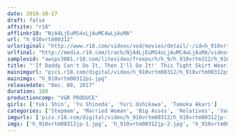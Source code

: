 ```yaml
---
date: 2018-10-27
draft: false
affsite: "r18"
afflinkr18: "NjA4LjEuMS4xLjAuMC4wLjAuMA"
url: "h_910vrtm00312"
urloriginal: "http://www.r18.com/videos/vod/movies/detail/-/id=h_910vrtm00312"
urlfinal: "http://media.r18.com/track/NjA4LjEuMS4xLjAuMC4wLjAuMA/videos/vod/movies/detail/-/id=h_910vrtm00312"
samplevid: "awspv3001.r18.com/litevideo/freepv/h/h_9/h_910vrtm312/h_910vrtm312_dmb_w.mp4"
title: "'If Daddy Can't Do It, Then I'll Do It!' This Tight Skirt Wearing Stepmom Was Receiving Infertility Treatment Because Her Son Said, 'I Want A Baby Brother...'! But Since His Father Had No Fertile Seeds, He Volunteered To Insert His Own Raw Cock Into Mommy! He Pumped Her Fertile Big Ass With Violent Thrusts And Slammed Her Into The Floor For Repeated Creampie Cum Shots!"
mainimgurl: "pics.r18.com/digital/video/h_910vrtm00312/h_910vrtm00312ps.jpg"
mainimgs: "h_910vrtm00312ps.jpg"
releasedate: "Dec. 08, 2017"
duration: 188
productioncomp: "V&R PRODUCE"
girls: ['Yuki Shin', 'Yu Shinoda', 'Yuri Oshikawa', 'Tomoka Akari']
categories: ['Stepmom', 'Married Woman', 'Big Asses', 'Relatives', 'Variety', 'Nymphomaniac', 'Creampie', 'Hi-Def']
imgurls: ['pics.r18.com/digital/video/h_910vrtm00312/h_910vrtm00312jp-1.jpg', 'pics.r18.com/digital/video/h_910vrtm00312/h_910vrtm00312jp-2.jpg', 'pics.r18.com/digital/video/h_910vrtm00312/h_910vrtm00312jp-3.jpg', 'pics.r18.com/digital/video/h_910vrtm00312/h_910vrtm00312jp-4.jpg', 'pics.r18.com/digital/video/h_910vrtm00312/h_910vrtm00312jp-5.jpg', 'pics.r18.com/digital/video/h_910vrtm00312/h_910vrtm00312jp-6.jpg', 'pics.r18.com/digital/video/h_910vrtm00312/h_910vrtm00312jp-7.jpg', 'pics.r18.com/digital/video/h_910vrtm00312/h_910vrtm00312jp-8.jpg', 'pics.r18.com/digital/video/h_910vrtm00312/h_910vrtm00312jp-9.jpg', 'pics.r18.com/digital/video/h_910vrtm00312/h_910vrtm00312jp-10.jpg', 'pics.r18.com/digital/video/h_910vrtm00312/h_910vrtm00312jp-11.jpg', 'pics.r18.com/digital/video/h_910vrtm00312/h_910vrtm00312jp-12.jpg', 'pics.r18.com/digital/video/h_910vrtm00312/h_910vrtm00312jp-13.jpg', 'pics.r18.com/digital/video/h_910vrtm00312/h_910vrtm00312jp-14.jpg', 'pics.r18.com/digital/video/h_910vrtm00312/h_910vrtm00312jp-15.jpg', 'pics.r18.com/digital/video/h_910vrtm00312/h_910vrtm00312jp-16.jpg', 'pics.r18.com/digital/video/h_910vrtm00312/h_910vrtm00312jp-17.jpg', 'pics.r18.com/digital/video/h_910vrtm00312/h_910vrtm00312jp-18.jpg', 'pics.r18.com/digital/video/h_910vrtm00312/h_910vrtm00312jp-19.jpg', 'pics.r18.com/digital/video/h_910vrtm00312/h_910vrtm00312jp-20.jpg']
imgs: ['h_910vrtm00312jp-1.jpg', 'h_910vrtm00312jp-2.jpg', 'h_910vrtm00312jp-3.jpg', 'h_910vrtm00312jp-4.jpg', 'h_910vrtm00312jp-5.jpg', 'h_910vrtm00312jp-6.jpg', 'h_910vrtm00312jp-7.jpg', 'h_910vrtm00312jp-8.jpg', 'h_910vrtm00312jp-9.jpg', 'h_910vrtm00312jp-10.jpg', 'h_910vrtm00312jp-11.jpg', 'h_910vrtm00312jp-12.jpg', 'h_910vrtm00312jp-13.jpg', 'h_910vrtm00312jp-14.jpg', 'h_910vrtm00312jp-15.jpg', 'h_910vrtm00312jp-16.jpg', 'h_910vrtm00312jp-17.jpg', 'h_910vrtm00312jp-18.jpg', 'h_910vrtm00312jp-19.jpg', 'h_910vrtm00312jp-20.jpg']
---
```

